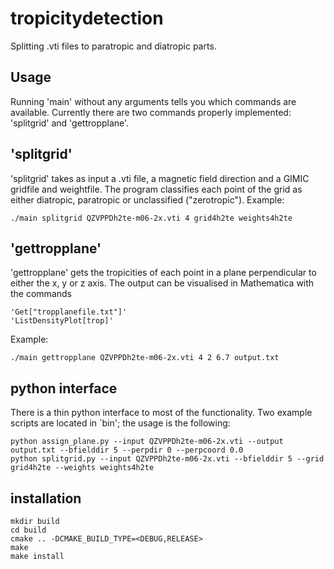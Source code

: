 # tropicitydetection
Splitting .vti files to paratropic and diatropic parts.

## Usage
Running 'main' without any arguments tells you which commands are available.
Currently there are two commands properly implemented: 'splitgrid' and 'gettropplane'.

## 'splitgrid'
'splitgrid' takes as input a .vti file, a magnetic field direction and a GIMIC gridfile and weightfile.
The program classifies each point of the grid as either diatropic, paratropic or unclassified ("zerotropic").
Example:
```
./main splitgrid QZVPPDh2te-m06-2x.vti 4 grid4h2te weights4h2te
```

## 'gettropplane'
'gettropplane' gets the tropicities of each point in a plane perpendicular to either the x, y or z axis.
The output can be visualised in Mathematica with the commands
```
'Get["tropplanefile.txt"]'
'ListDensityPlot[trop]'
```

Example: 
```
./main gettropplane QZVPPDh2te-m06-2x.vti 4 2 6.7 output.txt
```


## python interface

There is a thin python interface to most of the functionality.  Two example scripts are located in `bin'; the usage is the following:

```
python assign_plane.py --input QZVPPDh2te-m06-2x.vti --output output.txt --bfielddir 5 --perpdir 0 --perpcoord 0.0
python splitgrid.py --input QZVPPDh2te-m06-2x.vti --bfielddir 5 --grid grid4h2te --weights weights4h2te
```


## installation

```
mkdir build
cd build
cmake .. -DCMAKE_BUILD_TYPE=<DEBUG,RELEASE>
make
make install
```

